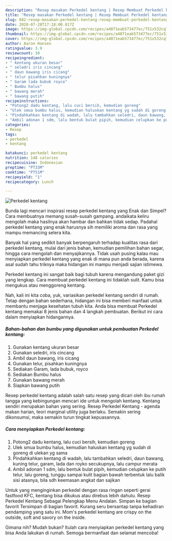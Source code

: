```yaml
---
description: "Resep masakan Perkedel kentang | Resep Membuat Perkedel kentang Yang Enak Banget"
title: "Resep masakan Perkedel kentang | Resep Membuat Perkedel kentang Yang Enak Banget"
slug: 682-resep-masakan-perkedel-kentang-resep-membuat-perkedel-kentang-yang-enak-banget
date: 2020-07-28T17:18:00.817Z
image: https://img-global.cpcdn.com/recipes/a4071eab573477ec/751x532cq70/perkedel-kentang-foto-resep-utama.jpg
thumbnail: https://img-global.cpcdn.com/recipes/a4071eab573477ec/751x532cq70/perkedel-kentang-foto-resep-utama.jpg
cover: https://img-global.cpcdn.com/recipes/a4071eab573477ec/751x532cq70/perkedel-kentang-foto-resep-utama.jpg
author: Aaron Hansen
ratingvalue: 3.9
reviewcount: 10
recipeingredient:
- " kentang ukuran besar"
- " seledri iris cincang"
- " daun bawang iris cicang"
- " telur pisahkan kuningnya"
- " Garam lada bubuk royco"
- " Bumbu halus"
- " bawang merah"
- " bawang putih"
recipeinstructions:
- "Potong2 dadu kentang, lalu cuci bersih, kemudian goreng"
- "Ulek smua bumbu halus, kemudian haluskan kentang yg sudah di goreng di ulekan yg sama"
- "Pindahkahkan kentang di wadah, lalu tambahkan seledri, daun bawang, kuning telur, garam, lada dan royko secukupnya, lalu campur merata"
- "Ambil adonan 1 sdm, lalu bentuk bulat pipih, kemudian celupkan ke putih telur, lalu goreng, tunggu sampai kulit bagian bawah terbentuk lalu balik sisi atasnya, bila sdh keemasan angkat dan sajikan"
categories:
- Resep
tags:
- perkedel
- kentang

katakunci: perkedel kentang 
nutrition: 148 calories
recipecuisine: Indonesian
preptime: "PT33M"
cooktime: "PT51M"
recipeyield: "1"
recipecategory: Lunch

---
```



![Perkedel kentang](https://img-global.cpcdn.com/recipes/a4071eab573477ec/751x532cq70/perkedel-kentang-foto-resep-utama.jpg)

Bunda lagi mencari inspirasi resep perkedel kentang yang Enak dan Simpel? Cara membuatnya memang susah-susah gampang. andaikata keliru mengolah maka hasilnya akan hambar dan bahkan tidak sedap. Padahal perkedel kentang yang enak harusnya sih memiliki aroma dan rasa yang mampu memancing selera kita.

Banyak hal yang sedikit banyak berpengaruh terhadap kualitas rasa dari perkedel kentang, mulai dari jenis bahan, kemudian pemilihan bahan segar, hingga cara mengolah dan menyajikannya. Tidak usah pusing kalau mau menyiapkan perkedel kentang yang enak di mana pun anda berada, karena asal sudah tahu triknya maka hidangan ini mampu menjadi sajian istimewa.

Perkedel kentang ini sangat baik bagi tubuh karena mengandung paket gizi yang lengkap. Cara membuat perkedel kentang ini tidaklah sulit. Kamu bisa mengukus atau menggoreng kentang.


Nah, kali ini kita coba, yuk, variasikan perkedel kentang sendiri di rumah. Tetap dengan bahan sederhana, hidangan ini bisa memberi manfaat untuk membantu menjaga kesehatan tubuh kita. Anda bisa membuat Perkedel kentang memakai 8 jenis bahan dan 4 langkah pembuatan. Berikut ini cara dalam menyiapkan hidangannya.

<!--inarticleads1-->

##### Bahan-bahan dan bumbu yang digunakan untuk pembuatan Perkedel kentang:

1. Gunakan  kentang ukuran besar
1. Gunakan  seledri, iris cincang
1. Ambil  daun bawang, iris cicang
1. Gunakan  telur, pisahkan kuningnya
1. Sediakan  Garam, lada bubuk, royco
1. Sediakan  Bumbu halus
1. Gunakan  bawang merah
1. Siapkan  bawang putih


Resep perkedel kentang adalah salah satu resep yang dicari oleh ibu rumah tangga yang kebingungan mencari ide untuk mengolah kentang. Kentang sendiri merupakan bahan yang sering. Resep Perkedel Kentang - agenda makan harian, teori marginal utility juga berlaku. Semakin sering dikonsumsi, maka semakin turun tingkat kepuasannya. 

<!--inarticleads2-->

##### Cara menyiapkan Perkedel kentang:

1. Potong2 dadu kentang, lalu cuci bersih, kemudian goreng
1. Ulek smua bumbu halus, kemudian haluskan kentang yg sudah di goreng di ulekan yg sama
1. Pindahkahkan kentang di wadah, lalu tambahkan seledri, daun bawang, kuning telur, garam, lada dan royko secukupnya, lalu campur merata
1. Ambil adonan 1 sdm, lalu bentuk bulat pipih, kemudian celupkan ke putih telur, lalu goreng, tunggu sampai kulit bagian bawah terbentuk lalu balik sisi atasnya, bila sdh keemasan angkat dan sajikan


Untuk yang menginginkan perkedel dengan rasa ringan seperti gerai fastfood KFC, kentang bisa dikukus atau direbus lebih dahulu. Resep Perkedel Kentang Sebagai Pelengkap Menu Andalan. Simpan ke bagian favorit Tersimpan di bagian favorit. Kurang seru bersantap tanpa kehadiran pendamping yang satu ini. Mom&#39;s perkedel kentang are crispy on the outside, soft and savory on the inside. 

Gimana nih? Mudah bukan? Itulah cara menyiapkan perkedel kentang yang bisa Anda lakukan di rumah. Semoga bermanfaat dan selamat mencoba!
